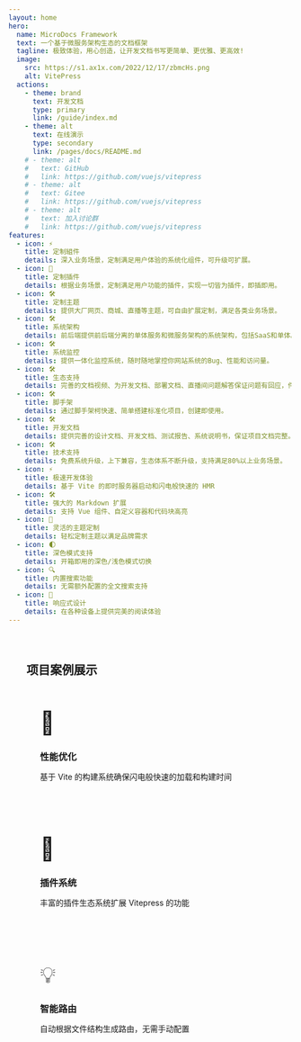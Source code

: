 ```yaml
---
layout: home
hero:
  name: MicroDocs Framework
  text: 一个基于微服务架构生态的文档框架
  tagline: 极致体验，用心创造，让开发文档书写更简单、更优雅、更高效!
  image:
    src: https://s1.ax1x.com/2022/12/17/zbmcHs.png
    alt: VitePress
  actions:
    - theme: brand
      text: 开发文档
      type: primary
      link: /guide/index.md
    - theme: alt
      text: 在线演示
      type: secondary
      link: /pages/docs/README.md
    # - theme: alt
    #   text: GitHub
    #   link: https://github.com/vuejs/vitepress
    # - theme: alt
    #   text: Gitee
    #   link: https://github.com/vuejs/vitepress
    # - theme: alt
    #   text: 加入讨论群
    #   link: https://github.com/vuejs/vitepress
features:
  - icon: ⚡️
    title: 定制組件
    details: 深入业务场景，定制满足用户体验的系统化组件，可升级可扩展。
  - icon: 🖖
    title: 定制插件
    details: 根据业务场景，定制满足用户功能的插件，实现一切皆为插件，即插即用。
  - icon: 🛠️
    title: 定制主题
    details: 提供大厂网页、商城、直播等主题，可自由扩展定制，满足各类业务场景。
  - icon: 🛠️
    title: 系统架构
    details: 前后端提供前后端分离的单体服务和微服务架构的系统架构，包括SaaS和单体。
  - icon: 🛠️
    title: 系统监控
    details: 提供一体化监控系统，随时随地掌控你网站系统的Bug、性能和访问量。
  - icon: 🛠️
    title: 生态支持
    details: 完善的文档视频、为开发文档、部署文档、直播间问题解答保证问题有回应，件件有着落。
  - icon: 🛠️
    title: 脚手架
    details: 通过脚手架柯快速、简单搭建标准化项目，创建即使用。
  - icon: 🛠️
    title: 开发文档
    details: 提供完善的设计文档、开发文档、测试报告、系统说明书，保证项目文档完整。
  - icon: 🛠️
    title: 技术支持
    details: 免费系统升级，上下兼容，生态体系不断升级，支持满足80%以上业务场景。
  - icon: ⚡️
    title: 极速开发体验
    details: 基于 Vite 的即时服务器启动和闪电般快速的 HMR
  - icon: 🛠️
    title: 强大的 Markdown 扩展
    details: 支持 Vue 组件、自定义容器和代码块高亮
  - icon: 🎨
    title: 灵活的主题定制
    details: 轻松定制主题以满足品牌需求
  - icon: 🌓
    title: 深色模式支持
    details: 开箱即用的深色/浅色模式切换
  - icon: 🔍
    title: 内置搜索功能
    details: 无需额外配置的全文搜索支持
  - icon: 📱
    title: 响应式设计
    details: 在各种设备上提供完美的阅读体验
---
```


<div class="custom-container">

## 项目案例展示

<div class="feature-grid">
  <div class="feature-card">
    <div class="feature-icon">🚀</div>
    <h3>性能优化</h3>
    <p>基于 Vite 的构建系统确保闪电般快速的加载和构建时间</p>
  </div>
  
  <div class="feature-card">
    <div class="feature-icon">🔌</div>
    <h3>插件系统</h3>
    <p>丰富的插件生态系统扩展 Vitepress 的功能</p>
  </div>
  
  <div class="feature-card">
    <div class="feature-icon">💡</div>
    <h3>智能路由</h3>
    <p>自动根据文件结构生成路由，无需手动配置</p>
  </div>
</div>

</div>

<style>
/* 自定义样式 */
.custom-container {
  max-width: 1200px;
  margin: 4rem auto;
  padding: 0 2rem;
}

.feature-grid {
  display: grid;
  grid-template-columns: repeat(auto-fit, minmax(300px, 1fr));
  gap: 2rem;
  margin-top: 2rem;
}

.feature-card {
  background: var(--vp-c-bg-soft);
  border-radius: 12px;
  padding: 1.5rem;
  border: 1px solid var(--vp-c-divider-light);
  transition: transform 0.3s ease, box-shadow 0.3s ease;
}

.feature-card:hover {
  transform: translateY(-5px);
  box-shadow: 0 10px 20px rgba(0,0,0,0.1);
}

.feature-icon {
  font-size: 2.5rem;
  margin-bottom: 1rem;
}

.feature-card h3 {
  color: var(--vp-c-brand);
  margin-bottom: 0.8rem;
}

.feature-card p {
  color: var(--vp-c-text-2);
}
</style>